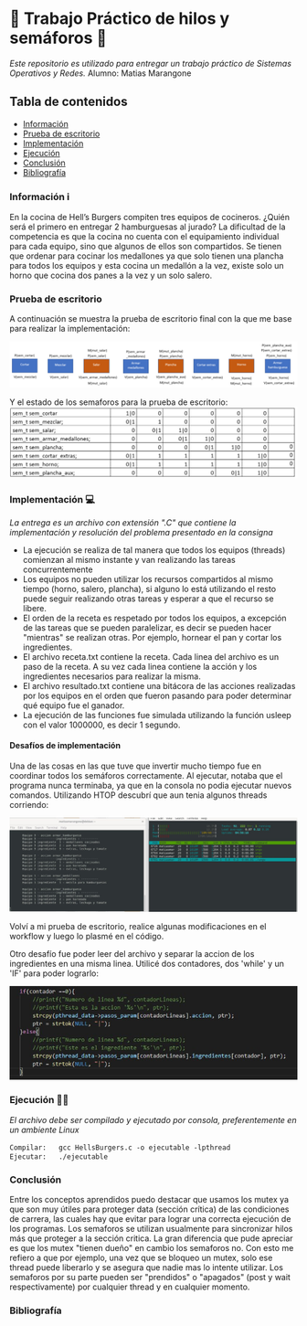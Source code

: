 # :traffic_light: Trabajo Práctico de hilos y semáforos :traffic_light:	

_Este repositorio es utilizado para entregar un trabajo práctico de Sistemas Operativos y Redes._
Alumno: Matias Marangone

## Tabla de contenidos
* [Información](#info)  
* [Prueba de escritorio](#prueba)
* [Implementación](#implementacion)  
* [Ejecución](#ejecucion)
* [Conclusión](#conclusion)  
* [Bibliografía](#bibliografia)  
  

<a name="info"/>

### Información :information_source:
En la cocina de Hell’s Burgers compiten tres equipos de cocineros. ¿Quién será el primero en entregar 2 hamburguesas al jurado?
La dificultad de la competencia es que la cocina no cuenta con el equipamiento individual para cada equipo, sino que algunos de ellos son compartidos. Se tienen que ordenar para
cocinar los medallones ya que solo tienen una plancha para todos los equipos y esta cocina un medallón a la vez, existe solo un horno que cocina dos panes a la vez y un solo salero.

<a name="prueba"/>

### Prueba de escritorio
A continuación se muestra la prueba de escritorio final con la que me base para realizar la implementación:

![semaforo1](/images/semaphorestp.png)

Y el estado de los semaforos para la prueba de escritorio:
![semaforo2](/images/semaphorestp2.png)

<a name="implementacion"/>

### Implementación :computer:	
_La entrega es un archivo con extensión ".C" que contiene la implementación y resolución del problema presentado en la consigna_

* La ejecución se realiza de tal manera que todos los equipos (threads) comienzan al mismo instante y van realizando las tareas concurrentemente
* Los equipos no pueden utilizar los recursos compartidos al mismo tiempo (horno, salero, plancha), si alguno lo está utilizando el resto puede seguir realizando otras tareas y esperar a que el recurso se libere.
* El orden de la receta es respetado por todos los equipos, a excepción de las tareas que se pueden paralelizar, es decir se pueden hacer "mientras" se realizan otras. Por ejemplo, hornear el pan y cortar los ingredientes.
* El archivo receta.txt contiene la receta. Cada linea del archivo es un paso de la receta. A su vez cada linea contiene la acción y los ingredientes necesarios para realizar la misma.
* El archivo resultado.txt contiene una bitácora de las acciones realizadas por los equipos en el orden que fueron pasando para poder determinar qué equipo fue el ganador.
* La ejecución de las funciones fue simulada utilizando la función usleep con el valor 1000000, es decir 1 segundo.

#### Desafíos de implementación
Una de las cosas en las que tuve que invertir mucho tiempo fue en coordinar todos los semáforos correctamente. Al ejecutar, notaba que el programa nunca terminaba, ya que en la consola no podia ejecutar nuevos comandos. Utilizando HTOP descubrí que aun tenia algunos threads corriendo:

![semaforo3](/images/semaphore3.jpg)

Volví a mi prueba de escritorio, realice algunas modificaciones en el workflow y luego lo plasmé en el código.

Otro desafío fue poder leer del archivo y separar la accion de los ingredientes en una misma linea. Utilicé dos contadores, dos 'while' y un 'IF' para poder lograrlo:

![semaforo4](/images/semaphore4.jpg)


<a name="ejecucion"/>

### Ejecución :man_technologist:	
_El archivo debe ser compilado y ejecutado por consola, preferentemente en un ambiente Linux_
```
Compilar:   gcc HellsBurgers.c -o ejecutable -lpthread
Ejecutar:   ./ejecutable
```
<a name="conclusion"/>

### Conclusión
Entre los conceptos aprendidos puedo destacar que usamos los mutex ya que son muy útiles para proteger data (sección crítica) de las condiciones de carrera, las cuales hay que evitar para lograr una correcta ejecución de los programas.
Los semaforos se utilizan usualmente para sincronizar hilos más que proteger a la sección critica.
La gran diferencia que pude apreciar es que los mutex "tienen dueño" en cambio los semaforos no. Con esto me refiero a que por ejemplo, una vez que se bloqueo un mutex, solo ese thread puede liberarlo y se asegura que nadie mas lo intente utilizar. Los semaforos por su parte pueden ser "prendidos" o "apagados" (post y wait respectivamente) por cualquier thread y en cualquier momento.

<a name="bibliografia"/>

### Bibliografía

